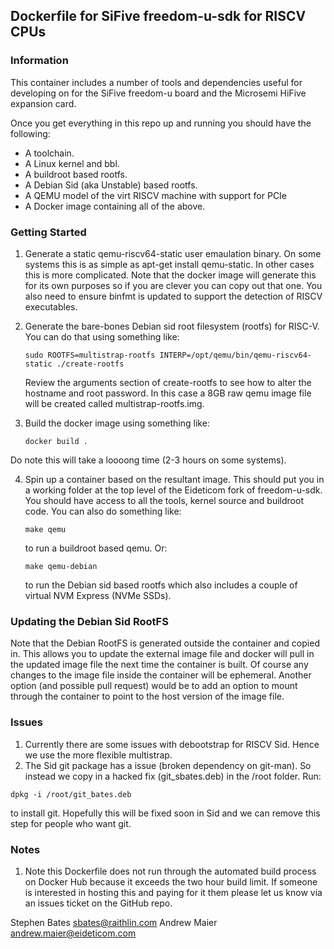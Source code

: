 ## Dockerfile for SiFive freedom-u-sdk for RISCV CPUs

### Information

This container includes a number of tools and dependencies useful for
developing on for the SiFive freedom-u board and the Microsemi HiFive
expansion card.

Once you get everything in this repo up and running you should have
the following:

* A toolchain.
* A Linux kernel and bbl.
* A buildroot based rootfs.
* A Debian Sid (aka Unstable) based rootfs.
* A QEMU model of the virt RISCV machine with support for PCIe
* A Docker image containing all of the above.

### Getting Started

1. Generate a static qemu-riscv64-static user emaulation binary. On
some systems this is as simple as apt-get install qemu-static. In
other cases this is more complicated. Note that the docker image will
generate this for its own purposes so if you are clever you can copy
out that one. You also need to ensure binfmt is updated to support the
detection of RISCV executables.

2. Generate the bare-bones Debian sid root filesystem (rootfs) for
RISC-V. You can do that using something like:
	```
	sudo ROOTFS=multistrap-rootfs INTERP=/opt/qemu/bin/qemu-riscv64-static ./create-rootfs
	```
	Review the arguments section of create-rootfs to see how to alter the
hostname and root password. In this case a 8GB raw qemu image file
will be created called multistrap-rootfs.img.

3. Build the docker image using something like:
	```
	docker build .
	```
Do note this will take a loooong time (2-3 hours on some systems).

4. Spin up a container based on the resultant image. This should put
you in a working folder at the top level of the Eideticom fork of
freedom-u-sdk. You should have access to all the tools, kernel source
and buildroot code. You can also do something like:
	```
	make qemu
	```
	to run a buildroot based qemu. Or:
	```
	make qemu-debian
	```
	to run the Debian sid based rootfs which also includes a couple of
virtual NVM Express (NVMe SSDs).

### Updating the Debian Sid RootFS

Note that the Debian RootFS is generated outside the container and
copied in. This allows you to update the external image file and
docker will pull in the updated image file the next time the container
is built. Of course any changes to the image file inside the container
will be ephemeral. Another option (and possible pull request) would be
to add an option to mount through the container to point to the host
version of the image file.

### Issues

1. Currently there are some issues with debootstrap for RISCV
Sid. Hence we use the more flexible multistrap.
1. The Sid git package has a issue (broken dependency on git-man). So
instead we copy in a hacked fix (git_sbates.deb) in the /root
folder. Run:
```
dpkg -i /root/git_bates.deb
```
to install git. Hopefully this will be fixed soon in Sid and we can
remove this step for people who want git.

### Notes

1. Note this Dockerfile does not run through the automated build
process on Docker Hub because it exceeds the two hour build limit. If
someone is interested in hosting this and paying for it them please
let us know via an issues ticket on the GitHub repo.

Stephen Bates <sbates@raithlin.com>
Andrew Maier <andrew.maier@eideticom.com>